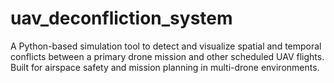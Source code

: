 # uav_deconfliction_system
A Python-based simulation tool to detect and visualize spatial and temporal conflicts between a primary drone mission and other scheduled UAV flights. Built for airspace safety and mission planning in multi-drone environments.
